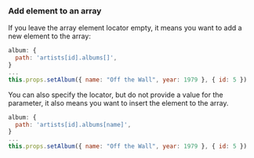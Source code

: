 ### Add element to an array

If you leave the array element locator empty, it means you want to add a new element to the array:

```js
album: {
  path: 'artists[id].albums[]',
}
...
this.props.setAlbum({ name: "Off the Wall", year: 1979 }, { id: 5 })
```

You can also specify the locator, but do not provide a value for the parameter, it also means you want to insert the element to the array.

```js
album: {
  path: 'artists[id].albums[name]',
}
...
this.props.setAlbum({ name: "Off the Wall", year: 1979 }, { id: 5 })
```
